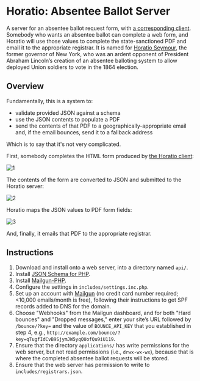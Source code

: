 # Horatio: Absentee Ballot Server

A server for an absentee ballot request form, with [a corresponding client](https://github.com/waldoj/absentee-client). Somebody who wants an absentee ballot can complete a web form, and Horatio will use those values to complete the state-sanctioned PDF and email it to the appropriate registrar. It is named for [Horatio Seymour](https://en.wikipedia.org/wiki/Horatio_Seymour), the former governor of New York, who was an ardent opponent of President Abraham Lincoln’s creation of an absentee balloting system to allow deployed Union soldiers to vote in the 1864 election.

## Overview

Fundamentally, this is a system to:

* validate provided JSON against a schema
* use the JSON contents to populate a PDF
* send the contents of that PDF to a geographically-appropriate email and, if the email bounces, send it to a fallback address

Which is to say that it's not very complicated.

First, somebody completes the HTML form produced by [the Horatio client](https://github.com/TrustTheVote-Project/horatio-client/):

![1](https://cloud.githubusercontent.com/assets/656758/8459465/7273aeb0-1feb-11e5-9390-5f7435c55634.png)

The contents of the form are converted to JSON and submitted to the Horatio server:

![2](https://cloud.githubusercontent.com/assets/656758/8459467/72771b36-1feb-11e5-8c51-3a18875bd549.png)

Horatio maps the JSON values to PDF form fields:

![3](https://cloud.githubusercontent.com/assets/656758/8459466/72759950-1feb-11e5-8f12-9898d33c3115.png)

And, finally, it emails that PDF to the appropriate registrar.

## Instructions

1. Download and install onto a web server, into a directory named `api/`. 
1. Install [JSON Schema for PHP](https://github.com/justinrainbow/json-schema).
1. Install [Mailgun-PHP](https://github.com/mailgun/mailgun-php).
1. Configure the settings in `includes/settings.inc.php`.
1. Set up an account with [Mailgun](https://mailgun.com/) (no credit card number required; <10,000 emails/month is free), following their instructions to get SPF records added to DNS for the domain.
1. Choose "Webhooks" from the Mailgun dashboard, and for both "Hard bounces" and "Dropped messages," enter your site’s URL followed by `/bounce/?key=` and the value of `BOUNCE_API_KEY` that you established in step 4, e.g., `http://example.com/bounce/?key=qTugfIdCvB9SjymJW5yqQUofQu9iU119`.
1. Ensure that the directory `applications/` has write permissions for the web server, but not read permissions (i.e., `drwx-wx-wx`), because that is where the completed absentee ballot requests will be stored.
1. Ensure that the web server has permission to write to `includes/registrars.json`.
